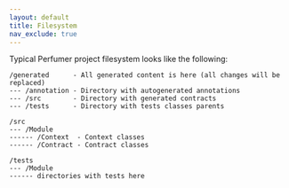 ```yaml
---
layout: default
title: Filesystem
nav_exclude: true
---
```


Typical Perfumer project filesystem looks like the following:

```
/generated      - All generated content is here (all changes will be replaced)
--- /annotation - Directory with autogenerated annotations
--- /src        - Directory with generated contracts
--- /tests      - Directory with tests classes parents

/src
--- /Module
------ /Context  - Context classes
------ /Contract - Contract classes

/tests
--- /Module
------ directories with tests here
```